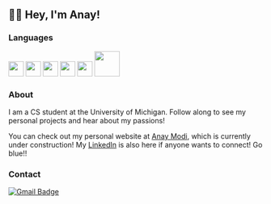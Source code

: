 ## 👋🏾 Hey, I'm Anay! 

### Languages
<img src = 'https://github.com/MarikIshtar007/MarikIshtar007/blob/master/images/cpp.svg' width='30'/> <img src = 'https://github.com/MarikIshtar007/MarikIshtar007/blob/master/images/python2.png' height='30'/>  <img src = 'https://github.com/MarikIshtar007/MarikIshtar007/blob/master/images/html.svg' width='30'/> <img src = 'https://github.com/MarikIshtar007/MarikIshtar007/blob/master/images/css.svg' width='30'/> <img src = 'https://github.com/MarikIshtar007/MarikIshtar007/blob/master/images/js.svg' width='30'/> <img src =
'https://upload.wikimedia.org/wikipedia/commons/8/87/Sql_data_base_with_logo.png' width = '50'/>

 ### About
I am a CS student at the University of Michigan.
Follow along to see my personal projects and hear about my passions!

You can check out my personal website at [Anay Modi](anay-m.github.io), which is currently under construction!
My [LinkedIn](https://www.linkedin.com/in/anay-modi/) is also here if anyone wants to connect! Go blue!!

### Contact
[![Gmail Badge](https://img.shields.io/badge/-anaym@umich.edu-c14438?style=flat-square&logo=Gmail&logoColor=white&link=mailto:anaym@umich.edu)](mailto:anaym@umich.edu)

<!--
**anay-m/anay-m** is a ✨ _special_ ✨ repository because its `README.md` (this file) appears on your GitHub profile.

Here are some ideas to get you started:

- 🔭 I’m currently working on ...
- 🌱 I’m currently learning ...
- 👯 I’m looking to collaborate on ...
- 🤔 I’m looking for help with ...
- 💬 Ask me about ...
- 📫 How to reach me: ...
- 😄 Pronouns: ...
- ⚡ Fun fact: ...
-->
